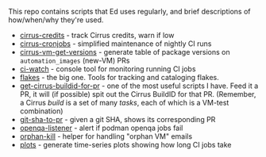 This repo contains scripts that Ed uses regularly, and brief
descriptions of how/when/why they're used.

* [cirrus-credits](cirrus-credits/) - track Cirrus credits, warn if low
* [cirrus-cronjobs](cirrus-cronjobs/) - simplified maintenance of nightly CI runs
* [cirrus-vm-get-versions](cirrus-vm-get-versions/) - generate table of package
versions on `automation_images` (new-VM) PRs
* [ci-watch](ci-watch/) - console tool for monitoring running CI jobs
* [flakes](flakes/) - the big one. Tools for tracking and cataloging flakes.
* [get-cirrus-buildid-for-pr](get-cirrus-buildid-for-pr) - one of the most useful
scripts I have. Feed it a PR, it will (if possible) spit out the Cirrus BuildID
for that PR. (Remember, a Cirrus *build* is a set of many *tasks*, each of which
is a VM-test combination)
* [git-sha-to-pr](git-sha-to-pr/) - given a git SHA, shows its corresponding PR
* [openqa-listener](openqa-listener) - alert if podman openqa jobs fail
* [orphan-kill](orphan-kill/) - helper for handling "orphan VM" emails
* [plots](plots/) - generate time-series plots showing how long CI jobs take
